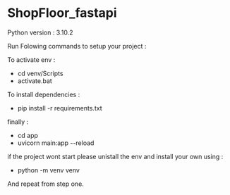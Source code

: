 # ShopFloor_fastapi

Python version : 3.10.2

Run Folowing commands to setup your project :

To activate env : 

- cd venv/Scripts
- activate.bat

To install dependencies :

- pip install -r requirements.txt


finally :

- cd app
- uvicorn main:app --reload


if the project wont start please unistall the env and install your own using :

- python -m venv venv

And repeat from step one.



